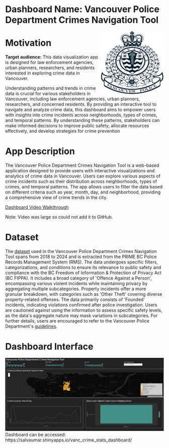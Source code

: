 # Dashboard Name: Vancouver Police Department Crimes Navigation Tool
<img src="img/vpd_logo.png" alt="Logo" align="right" width="200" height="200">

# Motivation

**Target audience:** This data visualization app is designed for law enforcement agencies, urban planners, researchers, and residents interested in exploring crime data in Vancouver.

Understanding patterns and trends in crime data is crucial for various stakeholders in Vancouver, including law enforcement agencies, urban planners, researchers, and concerned residents. By providing an interactive tool to navigate and analyze crime data, this dashboard aims to empower users with insights into crime incidents across neighborhoods, types of crimes, and temporal patterns. By understanding these patterns, stakeholders can make informed decisions to improve public safety, allocate resources effectively, and develop strategies for crime prevention

# App Description

The Vancouver Police Department Crimes Navigation Tool is a web-based application designed to provide users with interactive visualizations and analytics of crime data in Vancouver. Users can explore various aspects of crime incidents such as their distribution across neighborhoods, types of crimes, and temporal patterns. The app allows users to filter the data based on different criteria such as year, month, day, and neighborhood, providing a comprehensive view of crime trends in the city.

[Dashboard Video Walkthrough](https://drive.google.com/file/d/1m0Xf02C-yFpDuNxGZm94jBUWnQq9aLGL/view?usp=sharing)

Note: Video was large so could not add it to GitHub.

# Dataset 

The [dataset](https://geodash.vpd.ca/opendata/) used in the Vancouver Police Department Crimes Navigation Tool spans from 2018 to 2024 and is extracted from the PRIME BC Police Records Management System (RMS). The data undergoes specific filters, categorizations, and conditions to ensure its relevance to public safety and compliance with the BC Freedom of Information & Protection of Privacy Act (BC FIPPA). It includes a broad category of 'Offence Against a Person', encompassing various violent incidents while maintaining privacy by aggregating multiple subcategories. Property incidents offer a more granular breakdown, with categories such as 'Other Theft' covering diverse property-related offenses. The data primarily consists of 'Founded' incidents, indicating violations confirmed after police investigation. Users are cautioned against using the information to assess specific safety levels, as the data's aggregate nature may mask variations in subcategories. For further details, users are encouraged to refer to the Vancouver Police Department's [guidelines](https://geodash.vpd.ca/docs/VPD_GeoDASH_FAQs.pdf).

# Dashboard Interface 

<img src="img/dash_interface.png" alt="Interface" >
Dashboard can be accessed: https://salvaumar.shinyapps.io/vanc_crime_stats_dashboard/
